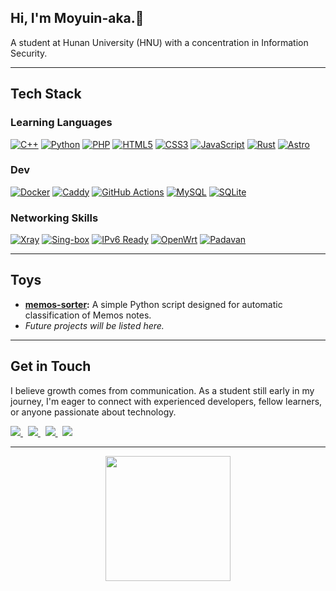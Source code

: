## Hi, I'm Moyuin-aka.👋

A student at Hunan University (HNU) with a concentration in Information Security.

---
## Tech Stack
### Learning Languages
[![C++](https://img.shields.io/badge/C%2B%2B-00599C?style=plastic&logo=cplusplus&logoColor=white)](https://isocpp.org/)
[![Python](https://img.shields.io/badge/Python-3776AB?style=plastic&logo=python&logoColor=white)](https://www.python.org/)
[![PHP](https://img.shields.io/badge/PHP-777BB4?style=plastic&logo=php&logoColor=white)](https://www.php.net/)
[![HTML5](https://img.shields.io/badge/HTML5-E34F26?style=plastic&logo=html5&logoColor=white)](https://developer.mozilla.org/en-US/docs/Web/Guide/HTML/HTML5)
[![CSS3](https://img.shields.io/badge/CSS3-1572B6?style=plastic&logo=css3&logoColor=white)](https://developer.mozilla.org/en-US/docs/Web/CSS)
[![JavaScript](https://img.shields.io/badge/JavaScript-F7DF1E?style=plastic&logo=javascript&logoColor=black)](https://developer.mozilla.org/en-US/docs/Web/JavaScript)
[![Rust](https://img.shields.io/badge/Rust-000000?style=plastic&logo=rust&logoColor=white)](https://www.rust-lang.org/)
[![Astro](https://img.shields.io/badge/Astro-FF5D01?style=plastic&logo=astro&logoColor=white)](https://astro.build/)


### Dev
[![Docker](https://img.shields.io/badge/Docker-2496ED?style=plastic&logo=docker&logoColor=white)](https://www.docker.com/)
[![Caddy](https://img.shields.io/badge/Caddy-24B565?style=plastic&logo=caddy&logoColor=white)](https://caddyserver.com/)
[![GitHub Actions](https://img.shields.io/badge/GitHub_Actions-2088FF?style=flat&logo=githubactions&logoColor=white)](https://github.com/features/actions)
[![MySQL](https://img.shields.io/badge/MySQL-4479A1?style=flat&logo=mysql&logoColor=white)](https://www.mysql.com/)
[![SQLite](https://img.shields.io/badge/SQLite-003B57?style=plastic&logo=sqlite&logoColor=white)](https://www.sqlite.org/)

### Networking Skills
[![Xray](https://img.shields.io/badge/Xray-CORE-blueviolet?style=plastic)](https://github.com/XTLS/Xray-core)
[![Sing-box](https://img.shields.io/badge/Sing--box-GO-brightgreen?style=plastic)](https://sing-box.sagernet.org/)
[![IPv6 Ready](https://img.shields.io/badge/IPv6-Ready-orange?style=plastic&logo=ipv6)](https://ipv6.com/)
[![OpenWrt](https://img.shields.io/badge/Router-OpenWrt-critical?style=plastic&logo=openwrt&logoColor=white)](https://openwrt.org/)
[![Padavan](https://img.shields.io/badge/Router-Padavan-007BFF?style=plastic)](https://bitbucket.org/padavan/rt-n56u/)

---

## Toys

* **[memos-sorter](https://github.com/Moyuin-aka/memos-sorter):** A simple Python script designed for automatic classification of Memos notes.
* *Future projects will be listed here.*

---

## Get in Touch

I believe growth comes from communication. As a student still early in my journey, I'm eager to connect with experienced developers, fellow learners, or anyone passionate about technology.

<p align="left">
  <a href="https://moyuin.top">
    <img src="https://img.shields.io/badge/Website-4A4A4A?style=for-the-badge" />
  </a>
  &nbsp;
  <a href="mailto:me@moyuin.top">
    <img src="https://img.shields.io/badge/Email-D14836?style=for-the-badge&logo=gmail&logoColor=white" />
  </a>
  &nbsp;
  <a href="https://x.com/moyuin1">
    <img src="https://img.shields.io/badge/X-000000?style=for-the-badge&logo=X&logoColor=white" />
  </a>
  &nbsp;
  <a href="https://t.me/moyuin">
    <img src="https://img.shields.io/badge/Telegram-26A5E4?style=for-the-badge&logo=telegram&logoColor=white" />
  </a>
  
</p>

---

<p align="center">
  <img src="https://media.giphy.com/media/v1.Y2lkPTc5MGI3NjExM2FucjJid2ZlYjZ1Z2F0dDRlZGNremE4dGl1MHBxN21qZ3J1YjN1cSZlcD12MV9pbnRlcm5hbF9naWZfYnlfaWQmY3Q9Zw/3oKIPnAiaMCws8nOsE/giphy.gif" width="200" />
</p>
